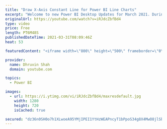 ```yaml
---
title: "Draw X-Axis Constant Line for Power BI Line Charts"
excerpt: "Welcome to new Power BI Desktop Updates for March 2021. During this session, we will learn how we can draw Constant Line for X- Axis for Line Chart in Power BI. Microsoft recently introduce this new feature during March 2021 of Power BI Desktop update!   When we have date or number data type as columns,"
originalUrl: https://youtube.com/watch?v=iRJdcZbfBd4
type: video
price: Free
length: PT6M48S
publishedDateTime: 2021-03-31T08:09:46Z
heat: 53

featuredContent: "<iframe width=\"800\" height=\"500\" frameborder=\"0\" src=\"https://www.youtube.com/embed/iRJdcZbfBd4\" allow=\"accelerometer; autoplay; encrypted-media; gyroscope; picture-in-picture\" allowfullscreen></iframe>"

provider:
  name: Dhruvin Shah
  domain: youtube.com

topics:
  - Power BI

images:
  - url: https://i.ytimg.com/vi/iRJdcZbfBd4/maxresdefault.jpg
    width: 1280
    height: 720
    isCached: true

secured: "dz36n0SH0o7h1XLwoeA95YMjIPEI1YtHzWEAPncyT1bPpoS34g8X4MwO8jlSbbY7FqAzod1C/IE+EtwgTnwhku8kdqK+GZ0CiRppjqamT8ZoEfluXkRZKmFIoG+HcPE/5QdbRW1x2UjoxIKi7tCNKdVdUbu2tkaBh8zzRGpNuL4I/eFhU91teiimGurAE1IqgRPi0Z5+DqCPqc34lGZzR7XBXinBeP3cPqpdzz+nM0C2Qq6QhKD0i+1eKmPMn5iQ+d2hScl76L+gSblbCnw+aakHOwDDh8mzzy6zaC7i/HKij+rK0U5wEHGD8eo+FXFBQxzw2ZSqXT3a7db5szvVUvT9cawGw/wSuLzbiS6GR5hGvFmt752fPDcT7Ol3lMsyoJrwEf8/esci9bWVy7UUUpCQBmkmcR6Q1qQIZ8tfi0s=;SSuqK/KVwInLx3ZeebPhTg=="
---
```


